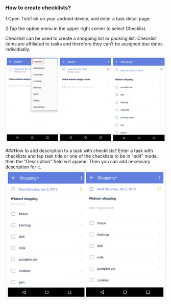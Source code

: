 ### How to create checklists?
1.Open TickTick on your android device, and enter a task detail page.

2.Tap the option menu in the upper right corner to select Checklist.


Checklist can be used to create a shopping list or packing list. Checklist items are affiliated to tasks and therefore they can’t be assigned due dates individually.

![](checklist123.jpg)

 

###How to add description to a task with checklists?
Enter a task with checklists and tap task title or one of the checklists to be in "edit" mode, then the "Description" field will appear. 
Then you can add necessary description for it.
![](checklist45.jpg)
